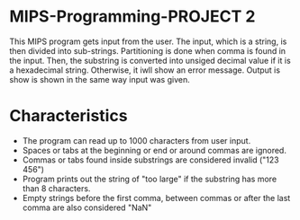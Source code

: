 
#                                                 MIPS-Programming-PROJECT 2 #
This MIPS program gets input from the user. The input, which is a string, is then divided into sub-strings. Partitioning is done when comma is found in the input. Then, the substring is converted into unsiged decimal value if it is a hexadecimal string. Otherwise, it iwll show an error message. Output is show is shown in the same way input was given.
# Characteristics #
* The program can read up to 1000 characters from user input.
* Spaces or tabs at the beginning or end or around commas are ignored.
* Commas or tabs found inside substrings are considered invalid ("123  456")
* Program prints out the string of "too large" if the substring has more than 8 characters.
* Empty strings before the first comma, between commas or after the last comma are also considered "NaN"
